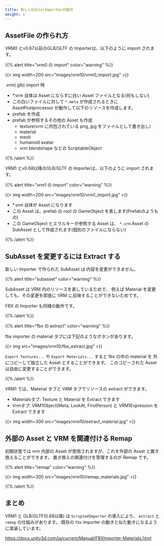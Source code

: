 ```yaml
---
title: 新しいEditorImporterの動作
weight: 1
---
```


## AssetFile の作られ方

VRM0 とv0.67以前のGLB/GLTF の Importerは、以下のように import されます。

{{% alert title="vrm0 の import" color="warning" %}}

{{< img width=200 src="images/vrm10/vrm0_import.jpg" >}}

*.vrm(*.glb) import 時

* *.vrm 自体は Asset にならずに白い Asset ファイルとなる(何もしない)
* この白いファイルに対して `*.meta` が作成されるときに AssetPostprocessor が動作して以下のリソースを作成します。
* prefab を作成
* prefab が参照するその他の Asset も作成
  * texture(vrm に内包されている png, jpg をファイルとして書き出し)
  * material
  * mesh
  * humanoid avatar
  * vrm blendshape などの ScriptableObject

{{% /alert %}}

VRM1 とv0.68以降のGLB/GLTF の Importerは、以下のように import されます。

{{% alert title="vrm1 の import" color="warning" %}}

{{< img width=200 src="images/vrm10/vrm1_import.jpg" >}}

* *.vrm 自体が Asset になります
* この Asset は、prefab の root の GameObject を表します(Prefabのようもの)
* この GameObject ヒエラルキーが参照する Asset は、 `*.vrm` Asset の SubAsset として作成されます(個別のファイルにならない)

{{% /alert %}}

## SubAsset を変更するには Extract する

新しい Importer で作られた SubAsset は 内容を変更ができません。

{{% alert title="subasset" color="warning" %}}

SubAsset は VRM 内のリソースを表しているためで、
例えば Material を変更しても、その変更を即座に VRM に反映することができないためです。

FBX の Importer も同様の動作です。

{{% /alert %}}

{{% alert title="fbx の extract" color="warning" %}}

fbx importer の material タブには下記のようなボタンがあります。

{{< img src="images/vrm10/fbx_extract.jpg" >}}

`Export Textures...` や `Export Materials...` すると fbx の中の material を 外にコピーして独立した Asset とすることができます。
このコピーされた Asset は自由に変更することができます。

{{% /alert %}}

VRM1 では、Material タブと VRM タブでリソースの extract ができます。

* Materialsタブ: Texture と Material を Extract できます
* Vrmタブ: VRM1Object(Meta, LookAt, FirstPerson) と VRM1Expression を Extract できます

{{< img width=300 src="images/vrm10/extract_material.jpg" >}}

## 外部の Asset と VRM を関連付ける Remap

初期状態では vrm 内部の Asset が使用されますが、これを外部の Asset と置き換えることができます。
置き換えの関連付けを管理するのが Remap です。

{{% alert title="remap" color="warning" %}}

{{< img width=300 src="images/vrm10/remap_materials.jpg" >}}

{{% /alert %}}

## まとめ

VRM1 と GLB/GLTF(0.68以降) は `ScriptedImporter` の導入により、 `extract` と `remap` の仕組みがあります。
既存の `fbx` importer の動きと似た動きになるように実装しています。

<https://docs.unity3d.com/ja/current/Manual/FBXImporter-Materials.html>
